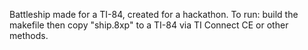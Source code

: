 Battleship made for a TI-84, created for a hackathon. To run: build the makefile then copy "ship.8xp" to a TI-84 via TI Connect CE or other methods.
